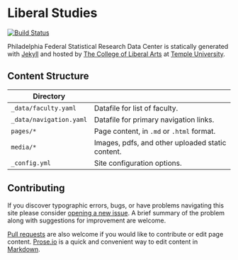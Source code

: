 # Liberal Studies

[![Build Status][travis-img]][travis]

Philadelphia Federal Statistical Research Data Center is statically generated with [Jekyll](https://jekyllrb.com) and hosted by [The College of Liberal Arts](https://liberalarts.temple.edu) at [Temple University](https://temple.edu).

## Content Structure

| Directory |  |
| --- | --- |
| ````_data/faculty.yaml```` | Datafile for list of faculty. |
| ````_data/navigation.yaml```` | Datafile for primary   navigation links. |
| ````pages/*```` | Page content, in ````.md```` or ````.html```` format. |
| ````media/*```` | Images, pdfs, and other uploaded static content. |
| ````_config.yml```` | Site configuration options. |

## Contributing

If you discover typographic errors, bugs, or have problems navigating this site please consider [opening a new issue][issue]. A brief summary of the problem along with suggestions for improvement are welcome.

[Pull requests][pr] are also welcome if you would like to contribute or edit page content. [Prose.io][prose] is a quick and convenient way to edit content in [Markdown][md].


[travis]: https://travis-ci.org/TULiberalArts/Philadelphia-Federal-Statistical-Research-Data-Center
[travis-img]: https://travis-ci.org/TULiberalArts/Philadelphia-Federal-Statistical-Research-Data-Center.svg?branch=master
[jekyll]: https://https://jekyllrb.com
[issue]: https://github.com/TULiberalArts/Philadelphia-Federal-Statistical-Research-Data-Center/issues
[pr]: https://help.github.com/articles/about-pull-requests/
[prose]: https://prose.io/#TULiberalArts/Philadelphia-Federal-Statistical-Research-Data-Center
[md]: http://whatismarkdown.com/
